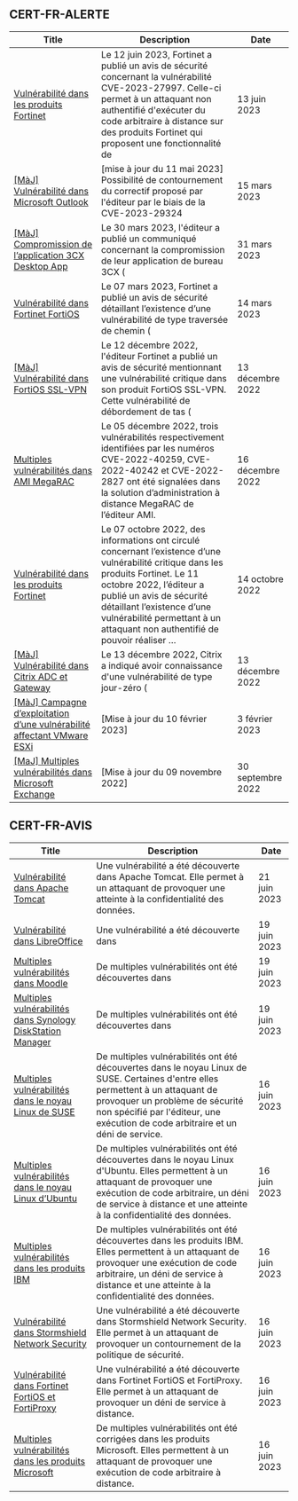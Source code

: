 
## CERT-FR-ALERTE
|Title|Description|Date|
|---|---|---|
| [Vulnérabilité dans les produits Fortinet](https://www.cert.ssi.gouv.fr/alerte/CERTFR-2023-ALE-004/) | Le 12 juin 2023, Fortinet a publié un avis de sécurité concernant la vulnérabilité CVE-2023-27997. Celle-ci permet à un attaquant non authentifié d'exécuter du code arbitraire à distance sur des produits Fortinet qui proposent une fonctionnalité de  | 13 juin 2023 |
| [[MàJ] Vulnérabilité dans Microsoft Outlook](https://www.cert.ssi.gouv.fr/alerte/CERTFR-2023-ALE-002/) | [mise à jour du 11 mai 2023] Possibilité de contournement du correctif proposé par l'éditeur par le biais de la CVE-2023-29324 | 15 mars 2023 |
| [[MàJ] Compromission de l’application 3CX Desktop App](https://www.cert.ssi.gouv.fr/alerte/CERTFR-2023-ALE-003/) | Le 30 mars 2023, l'éditeur a publié un communiqué concernant la compromission de leur application de bureau 3CX ( | 31 mars 2023 |
| [Vulnérabilité dans Fortinet FortiOS](https://www.cert.ssi.gouv.fr/alerte/CERTFR-2023-ALE-001/) | Le 07 mars 2023, Fortinet a publié un avis de sécurité détaillant l’existence d’une vulnérabilité de type traversée de chemin ( | 14 mars 2023 |
| [[MàJ] Vulnérabilité dans FortiOS SSL-VPN](https://www.cert.ssi.gouv.fr/alerte/CERTFR-2022-ALE-012/) | Le 12 décembre 2022, l'éditeur Fortinet a publié un avis de sécurité mentionnant une vulnérabilité critique dans son produit FortiOS SSL-VPN. Cette vulnérabilité de débordement de tas ( | 13 décembre 2022 |
| [Multiples vulnérabilités dans AMI MegaRAC](https://www.cert.ssi.gouv.fr/alerte/CERTFR-2022-ALE-014/) | Le 05 décembre 2022, trois vulnérabilités respectivement identifiées par les numéros CVE-2022-40259, CVE-2022-40242 et CVE-2022-2827 ont été signalées dans la solution d’administration à distance MegaRAC de l’éditeur AMI. | 16 décembre 2022 |
| [Vulnérabilité dans les produits Fortinet](https://www.cert.ssi.gouv.fr/alerte/CERTFR-2022-ALE-011/) | Le 07 octobre 2022, des informations ont circulé concernant l’existence d’une vulnérabilité critique dans les produits Fortinet. Le 11 octobre 2022, l’éditeur a publié un avis de sécurité détaillant l’existence d’une vulnérabilité permettant à un attaquant non authentifié de pouvoir réaliser … | 14 octobre 2022 |
| [[MàJ] Vulnérabilité dans Citrix ADC et Gateway](https://www.cert.ssi.gouv.fr/alerte/CERTFR-2022-ALE-013/) | Le 13 décembre 2022, Citrix a indiqué avoir connaissance d'une vulnérabilité de type jour-zéro ( | 13 décembre 2022 |
| [[MàJ] Campagne d’exploitation d’une vulnérabilité affectant VMware ESXi](https://www.cert.ssi.gouv.fr/alerte/CERTFR-2023-ALE-015/) | [Mise à jour du 10 février 2023] | 3 février 2023 |
| [[MaJ] Multiples vulnérabilités dans Microsoft Exchange](https://www.cert.ssi.gouv.fr/alerte/CERTFR-2022-ALE-008/) | [Mise à jour du 09 novembre 2022] | 30 septembre 2022 |
## CERT-FR-AVIS
|Title|Description|Date|
|---|---|---|
| [Vulnérabilité dans Apache Tomcat](https://www.cert.ssi.gouv.fr/avis/CERTFR-2023-AVI-0478/) | Une vulnérabilité a été découverte dans Apache Tomcat. Elle permet à un attaquant de provoquer une atteinte à la confidentialité des données. | 21 juin 2023 |
| [Vulnérabilité dans LibreOffice](https://www.cert.ssi.gouv.fr/avis/CERTFR-2023-AVI-0477/) | Une vulnérabilité a été découverte dans | 19 juin 2023 |
| [Multiples vulnérabilités dans Moodle](https://www.cert.ssi.gouv.fr/avis/CERTFR-2023-AVI-0476/) | De multiples vulnérabilités ont été découvertes dans  | 19 juin 2023 |
| [Multiples vulnérabilités dans Synology DiskStation Manager](https://www.cert.ssi.gouv.fr/avis/CERTFR-2023-AVI-0475/) | De multiples vulnérabilités ont été découvertes dans | 19 juin 2023 |
| [Multiples vulnérabilités dans le noyau Linux de SUSE](https://www.cert.ssi.gouv.fr/avis/CERTFR-2023-AVI-0474/) | De multiples vulnérabilités ont été découvertes dans le noyau Linux de SUSE. Certaines d'entre elles permettent à un attaquant de provoquer un problème de sécurité non spécifié par l'éditeur, une exécution de code arbitraire et un déni de service. | 16 juin 2023 |
| [Multiples vulnérabilités dans le noyau Linux d’Ubuntu](https://www.cert.ssi.gouv.fr/avis/CERTFR-2023-AVI-0473/) | De multiples vulnérabilités ont été découvertes dans le noyau Linux d'Ubuntu. Elles permettent à un attaquant de provoquer une exécution de code arbitraire, un déni de service à distance et une atteinte à la confidentialité des données. | 16 juin 2023 |
| [Multiples vulnérabilités dans les produits IBM](https://www.cert.ssi.gouv.fr/avis/CERTFR-2023-AVI-0472/) | De multiples vulnérabilités ont été découvertes dans les produits IBM. Elles permettent à un attaquant de provoquer une exécution de code arbitraire, un déni de service à distance et une atteinte à la confidentialité des données. | 16 juin 2023 |
| [Vulnérabilité dans Stormshield Network Security](https://www.cert.ssi.gouv.fr/avis/CERTFR-2023-AVI-0471/) | Une vulnérabilité a été découverte dans Stormshield Network Security. Elle permet à un attaquant de provoquer un contournement de la politique de sécurité. | 16 juin 2023 |
| [Vulnérabilité dans Fortinet FortiOS et FortiProxy](https://www.cert.ssi.gouv.fr/avis/CERTFR-2023-AVI-0470/) | Une vulnérabilité a été découverte dans Fortinet FortiOS et FortiProxy. Elle permet à un attaquant de provoquer un déni de service à distance. | 16 juin 2023 |
| [Multiples vulnérabilités dans les produits Microsoft](https://www.cert.ssi.gouv.fr/avis/CERTFR-2023-AVI-0469/) | De multiples vulnérabilités ont été corrigées dans les produits Microsoft. Elles permettent à un attaquant de provoquer une exécution de code arbitraire à distance. | 16 juin 2023 |
